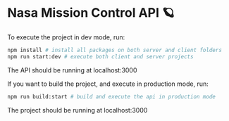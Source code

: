 # Nasa Mission Control API :ringed_planet:

To execute the project in dev mode, run:

```bash
npm install # install all packages on both server and client folders
npm run start:dev # execute both client and server projects
```

The API should be running at localhost:3000

If you want to build the project, and execute in production mode, run:

```bash
npm run build:start # build and execute the api in production mode
```

The project should be running at localhost:3000
